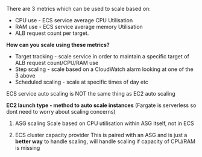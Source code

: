 There are 3 metrics which can be used to scale based on:
- CPU use - ECS service average CPU Utilisation
- RAM use - ECS service average memory Utilisation
- ALB request count per target.

**How can you scale using these metrics?**
- Target tracking - scale service in order to maintain a specific target of ALB request count/CPU/RAM use
- Step scaling - scale based on a CloudWatch alarm looking at one of the 3 above
- Scheduled scaling - scale at specific times of day etc

ECS service auto scaling is NOT the same thing as EC2 auto scaling

**EC2 launch type - method to auto scale instances**
(Fargate is serverless so dont need to worry about scaling concerns)

1. ASG scaling
Scale based on CPU utilisation within ASG itself, not in ECS

2. ECS cluster capacity provider
This is paired with an ASG and is just a **better way** to handle scaling, will handle scaling if capacity of CPU/RAM is missing